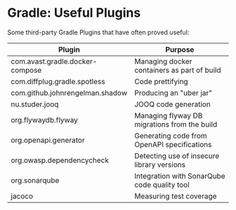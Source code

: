 # Gradle: Useful Plugins

Some third-party Gradle Plugins that have often proved useful:

| Plugin                          | Purpose                                      |
|---------------------------------|----------------------------------------------|
| com.avast.gradle.docker-compose | Managing docker containers as part of build  |
| com.diffplug.gradle.spotless    | Code prettifying                             |
| com.github.johnrengelman.shadow | Producing an "uber jar"                      |
| nu.studer.jooq                  | JOOQ code generation                         |
| org.flywaydb.flyway             | Managing flyway DB migrations from the build |
| org.openapi.generator           | Generating code from OpenAPI specifications  |
| org.owasp.dependencycheck       | Detecting use of insecure library versions   |
| org.sonarqube                   | Integration with SonarQube code quality tool |
| jacoco                          | Measuring test coverage                      |
